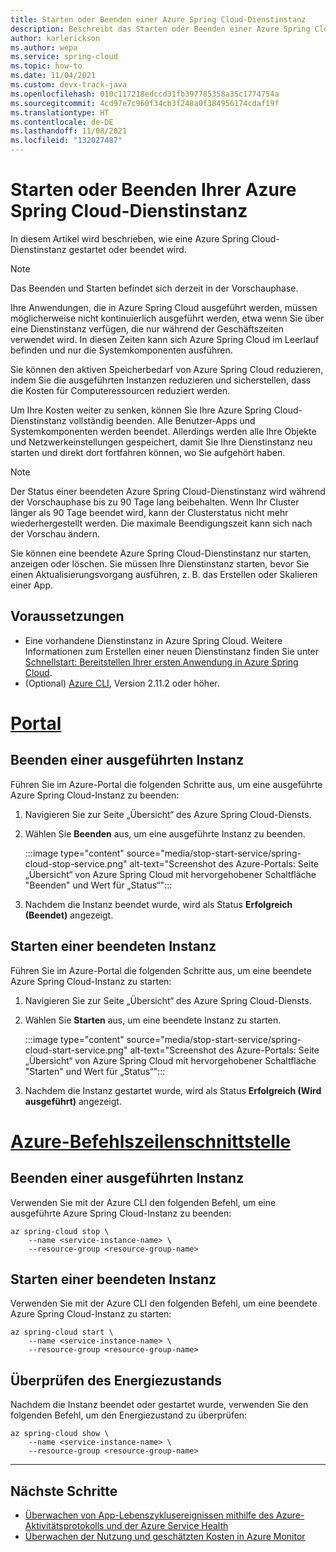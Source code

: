 ```yaml
---
title: Starten oder Beenden einer Azure Spring Cloud-Dienstinstanz
description: Beschreibt das Starten oder Beenden einer Azure Spring Cloud-Dienstinstanz
author: karlerickson
ms.author: wepa
ms.service: spring-cloud
ms.topic: how-to
ms.date: 11/04/2021
ms.custom: devx-track-java
ms.openlocfilehash: 010c117218edccd31fb397785358a35c1774754a
ms.sourcegitcommit: 4cd97e7c960f34cb3f248a0f384956174cdaf19f
ms.translationtype: HT
ms.contentlocale: de-DE
ms.lasthandoff: 11/08/2021
ms.locfileid: "132027487"
---
```

# <a name="start-or-stop-your-azure-spring-cloud-service-instance"></a>Starten oder Beenden Ihrer Azure Spring Cloud-Dienstinstanz

In diesem Artikel wird beschrieben, wie eine Azure Spring Cloud-Dienstinstanz gestartet oder beendet wird.

> [!NOTE]
> Das Beenden und Starten befindet sich derzeit in der Vorschauphase.

Ihre Anwendungen, die in Azure Spring Cloud ausgeführt werden, müssen möglicherweise nicht kontinuierlich ausgeführt werden, etwa wenn Sie über eine Dienstinstanz verfügen, die nur während der Geschäftszeiten verwendet wird. In diesen Zeiten kann sich Azure Spring Cloud im Leerlauf befinden und nur die Systemkomponenten ausführen.

Sie können den aktiven Speicherbedarf von Azure Spring Cloud reduzieren, indem Sie die ausgeführten Instanzen reduzieren und sicherstellen, dass die Kosten für Computeressourcen reduziert werden.

Um Ihre Kosten weiter zu senken, können Sie Ihre Azure Spring Cloud-Dienstinstanz vollständig beenden. Alle Benutzer-Apps und Systemkomponenten werden beendet. Allerdings werden alle Ihre Objekte und Netzwerkeinstellungen gespeichert, damit Sie Ihre Dienstinstanz neu starten und direkt dort fortfahren können, wo Sie aufgehört haben.

> [!NOTE]
> Der Status einer beendeten Azure Spring Cloud-Dienstinstanz wird während der Vorschauphase bis zu 90 Tage lang beibehalten. Wenn Ihr Cluster länger als 90 Tage beendet wird, kann der Clusterstatus nicht mehr wiederhergestellt werden.
> Die maximale Beendigungszeit kann sich nach der Vorschau ändern.

Sie können eine beendete Azure Spring Cloud-Dienstinstanz nur starten, anzeigen oder löschen. Sie müssen Ihre Dienstinstanz starten, bevor Sie einen Aktualisierungsvorgang ausführen, z. B. das Erstellen oder Skalieren einer App.

## <a name="prerequisites"></a>Voraussetzungen

- Eine vorhandene Dienstinstanz in Azure Spring Cloud. Weitere Informationen zum Erstellen einer neuen Dienstinstanz finden Sie unter [Schnellstart: Bereitstellen Ihrer ersten Anwendung in Azure Spring Cloud](./quickstart.md).
- (Optional) [Azure CLI](/cli/azure/install-azure-cli), Version 2.11.2 oder höher.

# <a name="portal"></a>[Portal](#tab/azure-portal)

## <a name="stop-a-running-instance"></a>Beenden einer ausgeführten Instanz

Führen Sie im Azure-Portal die folgenden Schritte aus, um eine ausgeführte Azure Spring Cloud-Instanz zu beenden:

1. Navigieren Sie zur Seite „Übersicht“ des Azure Spring Cloud-Diensts.
2. Wählen Sie **Beenden** aus, um eine ausgeführte Instanz zu beenden.

   :::image type="content" source="media/stop-start-service/spring-cloud-stop-service.png" alt-text="Screenshot des Azure-Portals: Seite „Übersicht“ von Azure Spring Cloud mit hervorgehobener Schaltfläche &quot;Beenden&quot; und Wert für „Status“":::

3. Nachdem die Instanz beendet wurde, wird als Status **Erfolgreich (Beendet)** angezeigt.

## <a name="start-a-stopped-instance"></a>Starten einer beendeten Instanz

Führen Sie im Azure-Portal die folgenden Schritte aus, um eine beendete Azure Spring Cloud-Instanz zu starten:

1. Navigieren Sie zur Seite „Übersicht“ des Azure Spring Cloud-Diensts.
2. Wählen Sie **Starten** aus, um eine beendete Instanz zu starten.

   :::image type="content" source="media/stop-start-service/spring-cloud-start-service.png" alt-text="Screenshot des Azure-Portals: Seite „Übersicht“ von Azure Spring Cloud mit hervorgehobener Schaltfläche &quot;Starten&quot; und Wert für „Status“":::

3. Nachdem die Instanz gestartet wurde, wird als Status **Erfolgreich (Wird ausgeführt)** angezeigt.

# <a name="azure-cli"></a>[Azure-Befehlszeilenschnittstelle](#tab/azure-cli)

## <a name="stop-a-running-instance"></a>Beenden einer ausgeführten Instanz

Verwenden Sie mit der Azure CLI den folgenden Befehl, um eine ausgeführte Azure Spring Cloud-Instanz zu beenden:

```azurecli
az spring-cloud stop \
    --name <service-instance-name> \
    --resource-group <resource-group-name>
```

## <a name="start-a-stopped-instance"></a>Starten einer beendeten Instanz

Verwenden Sie mit der Azure CLI den folgenden Befehl, um eine beendete Azure Spring Cloud-Instanz zu starten:

```azurecli
az spring-cloud start \
    --name <service-instance-name> \
    --resource-group <resource-group-name>
```

## <a name="check-the-power-state"></a>Überprüfen des Energiezustands

Nachdem die Instanz beendet oder gestartet wurde, verwenden Sie den folgenden Befehl, um den Energiezustand zu überprüfen:

```azurecli
az spring-cloud show \
    --name <service-instance-name> \
    --resource-group <resource-group-name>
```

---

## <a name="next-steps"></a>Nächste Schritte

* [Überwachen von App-Lebenszyklusereignissen mithilfe des Azure-Aktivitätsprotokolls und der Azure Service Health](./monitor-app-lifecycle-events.md)
* [Überwachen der Nutzung und geschätzten Kosten in Azure Monitor](../azure-monitor/usage-estimated-costs.md)
